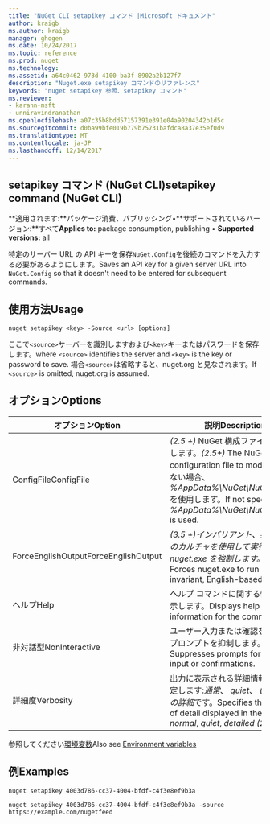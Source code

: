 ```yaml
---
title: "NuGet CLI setapikey コマンド |Microsoft ドキュメント"
author: kraigb
ms.author: kraigb
manager: ghogen
ms.date: 10/24/2017
ms.topic: reference
ms.prod: nuget
ms.technology: 
ms.assetid: a64c0462-973d-4100-ba3f-8902a2b127f7
description: "Nuget.exe setapikey コマンドのリファレンス"
keywords: "nuget setapikey 参照、setapikey コマンド"
ms.reviewer:
- karann-msft
- unniravindranathan
ms.openlocfilehash: a07c35b8bdd57157391e391e04a90204342b1d5c
ms.sourcegitcommit: d0ba99bfe019b779b75731bafdca8a37e35ef0d9
ms.translationtype: MT
ms.contentlocale: ja-JP
ms.lasthandoff: 12/14/2017
---
```

## <a name="setapikey-command-nuget-cli"></a><span data-ttu-id="2159b-104">setapikey コマンド (NuGet CLI)</span><span class="sxs-lookup"><span data-stu-id="2159b-104">setapikey command (NuGet CLI)</span></span>

<span data-ttu-id="2159b-105">**適用されます:**パッケージ消費、パブリッシング&bullet;**サポートされているバージョン:**すべて</span><span class="sxs-lookup"><span data-stu-id="2159b-105">**Applies to:** package consumption, publishing &bullet; **Supported versions:** all</span></span>

<span data-ttu-id="2159b-106">特定のサーバー URL の API キーを保存`NuGet.Config`を後続のコマンドを入力する必要があるようにします。</span><span class="sxs-lookup"><span data-stu-id="2159b-106">Saves an API key for a given server URL into `NuGet.Config` so that it doesn't need to be entered for subsequent commands.</span></span>

## <a name="usage"></a><span data-ttu-id="2159b-107">使用方法</span><span class="sxs-lookup"><span data-stu-id="2159b-107">Usage</span></span>

```
nuget setapikey <key> -Source <url> [options]
```

<span data-ttu-id="2159b-108">ここで`<source>`サーバーを識別しますおよび`<key>`キーまたはパスワードを保存します。</span><span class="sxs-lookup"><span data-stu-id="2159b-108">where `<source>` identifies the server and `<key>` is the key or password to save.</span></span> <span data-ttu-id="2159b-109">場合`<source>`は省略すると、nuget.org と見なされます。</span><span class="sxs-lookup"><span data-stu-id="2159b-109">If `<source>` is omitted, nuget.org is assumed.</span></span>

## <a name="options"></a><span data-ttu-id="2159b-110">オプション</span><span class="sxs-lookup"><span data-stu-id="2159b-110">Options</span></span>

| <span data-ttu-id="2159b-111">オプション</span><span class="sxs-lookup"><span data-stu-id="2159b-111">Option</span></span> | <span data-ttu-id="2159b-112">説明</span><span class="sxs-lookup"><span data-stu-id="2159b-112">Description</span></span> |
| --- | --- |
| <span data-ttu-id="2159b-113">ConfigFile</span><span class="sxs-lookup"><span data-stu-id="2159b-113">ConfigFile</span></span> | <span data-ttu-id="2159b-114">*(2.5 +)* NuGet 構成ファイルを変更します。</span><span class="sxs-lookup"><span data-stu-id="2159b-114">*(2.5+)* The NuGet configuration file to modify.</span></span> <span data-ttu-id="2159b-115">指定しない場合、 *%AppData%\NuGet\NuGet.Config*を使用します。</span><span class="sxs-lookup"><span data-stu-id="2159b-115">If not specified, *%AppData%\NuGet\NuGet.Config* is used.</span></span> |
| <span data-ttu-id="2159b-116">ForceEnglishOutput</span><span class="sxs-lookup"><span data-stu-id="2159b-116">ForceEnglishOutput</span></span> | <span data-ttu-id="2159b-117">*(3.5 +)*インバリアント、英語ベースのカルチャを使用して実行する nuget.exe を強制します。</span><span class="sxs-lookup"><span data-stu-id="2159b-117">*(3.5+)* Forces nuget.exe to run using an invariant, English-based culture.</span></span> |
| <span data-ttu-id="2159b-118">ヘルプ</span><span class="sxs-lookup"><span data-stu-id="2159b-118">Help</span></span> | <span data-ttu-id="2159b-119">ヘルプ コマンドに関する情報を表示します。</span><span class="sxs-lookup"><span data-stu-id="2159b-119">Displays help information for the command.</span></span> |
| <span data-ttu-id="2159b-120">非対話型</span><span class="sxs-lookup"><span data-stu-id="2159b-120">NonInteractive</span></span> | <span data-ttu-id="2159b-121">ユーザー入力または確認を要求するプロンプトを抑制します。</span><span class="sxs-lookup"><span data-stu-id="2159b-121">Suppresses prompts for user input or confirmations.</span></span> |
| <span data-ttu-id="2159b-122">詳細度</span><span class="sxs-lookup"><span data-stu-id="2159b-122">Verbosity</span></span> | <span data-ttu-id="2159b-123">出力に表示される詳細情報の量を指定します:*通常*、 *quiet*、 *(2.5 以降) の詳細*です。</span><span class="sxs-lookup"><span data-stu-id="2159b-123">Specifies the amount of detail displayed in the output: *normal*, *quiet*, *detailed (2.5+)*.</span></span> |

<span data-ttu-id="2159b-124">参照してください[環境変数](cli-ref-environment-variables.md)</span><span class="sxs-lookup"><span data-stu-id="2159b-124">Also see [Environment variables](cli-ref-environment-variables.md)</span></span>

## <a name="examples"></a><span data-ttu-id="2159b-125">例</span><span class="sxs-lookup"><span data-stu-id="2159b-125">Examples</span></span>

```
nuget setapikey 4003d786-cc37-4004-bfdf-c4f3e8ef9b3a

nuget setapikey 4003d786-cc37-4004-bfdf-c4f3e8ef9b3a -source https://example.com/nugetfeed
```
